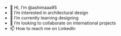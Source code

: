 - 👋 Hi, I’m @ashimaaa95
- 👀 I’m interested in architectural design
- 🌱 I’m currently learning designing 
- 💞️ I’m looking to collaborate on international projects
- 📫 How to reach me on LinkedIn 

<!---
ashimaaa95/ashimaaa95 is a ✨ special ✨ repository because its `README.md` (this file) appears on your GitHub profile.
You can click the Preview link to take a look at your changes.
--->
